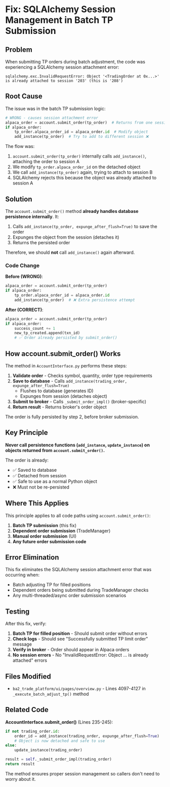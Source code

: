 # Fix: SQLAlchemy Session Management in Batch TP Submission

## Problem

When submitting TP orders during batch adjustment, the code was experiencing a SQLAlchemy session attachment error:

```
sqlalchemy.exc.InvalidRequestError: Object '<TradingOrder at 0x...>' is already attached to session '203' (this is '208')
```

## Root Cause

The issue was in the batch TP submission logic:

```python
# WRONG - causes session attachment error
alpaca_order = account.submit_order(tp_order)  # Returns from one session
if alpaca_order:
    tp_order.alpaca_order_id = alpaca_order.id  # Modify object
    add_instance(tp_order)  # Try to add to different session ❌
```

The flow was:
1. `account.submit_order(tp_order)` internally calls `add_instance()`, attaching the order to session A
2. We modify `tp_order.alpaca_order_id` on the detached object
3. We call `add_instance(tp_order)` again, trying to attach to session B
4. SQLAlchemy rejects this because the object was already attached to session A

## Solution

The `account.submit_order()` method **already handles database persistence internally**. It:
1. Calls `add_instance(tp_order, expunge_after_flush=True)` to save the order
2. Expunges the object from the session (detaches it)
3. Returns the persisted order

Therefore, we should **not** call `add_instance()` again afterward.

### Code Change

**Before (WRONG)**:
```python
alpaca_order = account.submit_order(tp_order)
if alpaca_order:
    tp_order.alpaca_order_id = alpaca_order.id
    add_instance(tp_order)  # ❌ Extra persistence attempt
```

**After (CORRECT)**:
```python
alpaca_order = account.submit_order(tp_order)
if alpaca_order:
    success_count += 1
    new_tp_created.append(txn_id)
    # ✅ Order already persisted by submit_order()
```

## How account.submit_order() Works

The method in `AccountInterface.py` performs these steps:

1. **Validate order** - Checks symbol, quantity, order type requirements
2. **Save to database** - Calls `add_instance(trading_order, expunge_after_flush=True)`
   - Flushes to database (generates ID)
   - Expunges from session (detaches object)
3. **Submit to broker** - Calls `_submit_order_impl()` (broker-specific)
4. **Return result** - Returns broker's order object

The order is fully persisted by step 2, before broker submission.

## Key Principle

**Never call persistence functions (`add_instance`, `update_instance`) on objects returned from `account.submit_order()`.**

The order is already:
- ✅ Saved to database
- ✅ Detached from session
- ✅ Safe to use as a normal Python object
- ❌ Must not be re-persisted

## Where This Applies

This principle applies to all code paths using `account.submit_order()`:

1. **Batch TP submission** (this fix)
2. **Dependent order submission** (TradeManager)
3. **Manual order submission** (UI)
4. **Any future order submission code**

## Error Elimination

This fix eliminates the SQLAlchemy session attachment error that was occurring when:
- Batch adjusting TP for filled positions
- Dependent orders being submitted during TradeManager checks
- Any multi-threaded/async order submission scenarios

## Testing

After this fix, verify:

1. **Batch TP for filled position** - Should submit order without errors
2. **Check logs** - Should see "Successfully submitted TP limit order" message
3. **Verify in broker** - Order should appear in Alpaca orders
4. **No session errors** - No "InvalidRequestError: Object ... is already attached" errors

## Files Modified

- `ba2_trade_platform/ui/pages/overview.py` - Lines 4097-4127 in `_execute_batch_adjust_tp()` method

## Related Code

**AccountInterface.submit_order()** (Lines 235-245):
```python
if not trading_order.id:
    order_id = add_instance(trading_order, expunge_after_flush=True)
    # Object is now detached and safe to use
else:
    update_instance(trading_order)

result = self._submit_order_impl(trading_order)
return result
```

The method ensures proper session management so callers don't need to worry about it.
